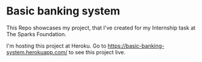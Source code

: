 # Basic banking system

This Repo showcases my project, that I've created for my Internship task at The Sparks Foundation.

I'm hosting this project at Heroku.
Go to https://basic-banking-system.herokuapp.com/ to see this project live.
